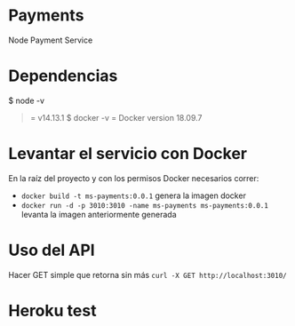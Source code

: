 # Payments
Node Payment Service
# Dependencias
$ node -v
>= v14.13.1
$ docker -v
>= Docker version 18.09.7
# Levantar el servicio con Docker
En la raíz del proyecto y con los permisos Docker necesarios correr:

- `docker build -t ms-payments:0.0.1` genera la imagen docker
- `docker run -d -p 3010:3010 -name ms-payments ms-payments:0.0.1` levanta la imagen anteriormente generada

# Uso del API
Hacer GET simple que retorna sin más
`curl -X GET http://localhost:3010/`

# Heroku test
